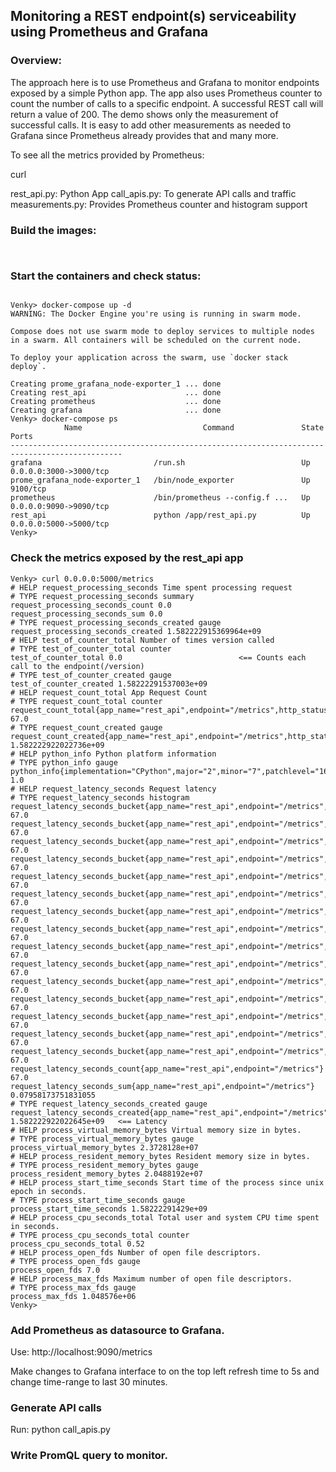 ## Monitoring a REST endpoint(s) serviceability using Prometheus and Grafana

### Overview: 
  The approach here is to use Prometheus and Grafana to monitor endpoints exposed by a simple Python app.
 The app also uses Prometheus counter to count the number of calls to a specific endpoint. A successful REST call
will return a value of 200. The demo shows only the measurement of successful calls. It is easy to add other measurements
as needed to Grafana since Prometheus already provides that and many more.

  To see all the metrics provided by Prometheus:

  curl 

  rest_api.py: Python App
  call_apis.py: To generate API calls and traffic
  measurements.py: Provides Prometheus counter and histogram support
  

### Build the images:

```


```

### Start the containers and check status:

```

Venky> docker-compose up -d
WARNING: The Docker Engine you're using is running in swarm mode.

Compose does not use swarm mode to deploy services to multiple nodes in a swarm. All containers will be scheduled on the current node.

To deploy your application across the swarm, use `docker stack deploy`.

Creating prome_grafana_node-exporter_1 ... done
Creating rest_api                      ... done
Creating prometheus                    ... done
Creating grafana                       ... done
Venky> docker-compose ps
            Name                           Command               State           Ports
-----------------------------------------------------------------------------------------------
grafana                         /run.sh                          Up      0.0.0.0:3000->3000/tcp
prome_grafana_node-exporter_1   /bin/node_exporter               Up      9100/tcp
prometheus                      /bin/prometheus --config.f ...   Up      0.0.0.0:9090->9090/tcp
rest_api                        python /app/rest_api.py          Up      0.0.0.0:5000->5000/tcp
Venky>

```

### Check the metrics exposed by the rest_api app

```
Venky> curl 0.0.0.0:5000/metrics
# HELP request_processing_seconds Time spent processing request
# TYPE request_processing_seconds summary
request_processing_seconds_count 0.0
request_processing_seconds_sum 0.0
# TYPE request_processing_seconds_created gauge
request_processing_seconds_created 1.582222915369964e+09
# HELP test_of_counter_total Number of times version called
# TYPE test_of_counter_total counter
test_of_counter_total 0.0                          <== Counts each call to the endpoint(/version)
# TYPE test_of_counter_created gauge
test_of_counter_created 1.58222291537003e+09
# HELP request_count_total App Request Count
# TYPE request_count_total counter
request_count_total{app_name="rest_api",endpoint="/metrics",http_status="200",method="GET"} 67.0
# TYPE request_count_created gauge
request_count_created{app_name="rest_api",endpoint="/metrics",http_status="200",method="GET"} 1.582222922022736e+09
# HELP python_info Python platform information
# TYPE python_info gauge
python_info{implementation="CPython",major="2",minor="7",patchlevel="16",version="2.7.16"} 1.0
# HELP request_latency_seconds Request latency
# TYPE request_latency_seconds histogram
request_latency_seconds_bucket{app_name="rest_api",endpoint="/metrics",le="0.005"} 67.0
request_latency_seconds_bucket{app_name="rest_api",endpoint="/metrics",le="0.01"} 67.0
request_latency_seconds_bucket{app_name="rest_api",endpoint="/metrics",le="0.025"} 67.0
request_latency_seconds_bucket{app_name="rest_api",endpoint="/metrics",le="0.05"} 67.0
request_latency_seconds_bucket{app_name="rest_api",endpoint="/metrics",le="0.075"} 67.0
request_latency_seconds_bucket{app_name="rest_api",endpoint="/metrics",le="0.1"} 67.0
request_latency_seconds_bucket{app_name="rest_api",endpoint="/metrics",le="0.25"} 67.0
request_latency_seconds_bucket{app_name="rest_api",endpoint="/metrics",le="0.5"} 67.0
request_latency_seconds_bucket{app_name="rest_api",endpoint="/metrics",le="0.75"} 67.0
request_latency_seconds_bucket{app_name="rest_api",endpoint="/metrics",le="1.0"} 67.0
request_latency_seconds_bucket{app_name="rest_api",endpoint="/metrics",le="2.5"} 67.0
request_latency_seconds_bucket{app_name="rest_api",endpoint="/metrics",le="5.0"} 67.0
request_latency_seconds_bucket{app_name="rest_api",endpoint="/metrics",le="7.5"} 67.0
request_latency_seconds_bucket{app_name="rest_api",endpoint="/metrics",le="10.0"} 67.0
request_latency_seconds_bucket{app_name="rest_api",endpoint="/metrics",le="+Inf"} 67.0
request_latency_seconds_count{app_name="rest_api",endpoint="/metrics"} 67.0
request_latency_seconds_sum{app_name="rest_api",endpoint="/metrics"} 0.07958173751831055
# TYPE request_latency_seconds_created gauge
request_latency_seconds_created{app_name="rest_api",endpoint="/metrics"} 1.582222922022645e+09   <== Latency
# HELP process_virtual_memory_bytes Virtual memory size in bytes.
# TYPE process_virtual_memory_bytes gauge
process_virtual_memory_bytes 2.3728128e+07
# HELP process_resident_memory_bytes Resident memory size in bytes.
# TYPE process_resident_memory_bytes gauge
process_resident_memory_bytes 2.0488192e+07
# HELP process_start_time_seconds Start time of the process since unix epoch in seconds.
# TYPE process_start_time_seconds gauge
process_start_time_seconds 1.58222291429e+09
# HELP process_cpu_seconds_total Total user and system CPU time spent in seconds.
# TYPE process_cpu_seconds_total counter
process_cpu_seconds_total 0.52
# HELP process_open_fds Number of open file descriptors.
# TYPE process_open_fds gauge
process_open_fds 7.0
# HELP process_max_fds Maximum number of open file descriptors.
# TYPE process_max_fds gauge
process_max_fds 1.048576e+06
Venky>

```

###  Add Prometheus as datasource to Grafana.

   Use: http://localhost:9090/metrics

  Make changes to Grafana interface to on the top left refresh time to 5s and change time-range to last 30 minutes.

###  Generate API calls

  Run: python call_apis.py


### Write PromQL query to monitor.


